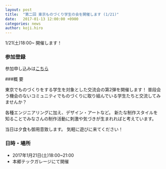 ```yaml
---
layout: post
title:  "第二回 東京ものづくり学生の会を開催します (1/21)"
date:   2017-01-13 12:00:00 +0900
categories: news
author: koji.hiro
---
```


1/21(土)18:00~ 開催します！

### 参加登録

参加申し込みは[こちら](https://www.eventbrite.com/e/2-tickets-31117369891)

###概 要

東京でものづくりをする学生を対象とした交流会の第2弾を開催します！
普段会う機会のないコミュニティでものづくりに取り組んでいる学生たちと交流してみませんか？

各種エンジニアリングに加え、デザイン・アートなど。
新たな制作スタイルを知ることでみなさんの制作活動に刺激や気づきが生まれればと考えています。

当日は夕食も御用意致します。
気軽に遊びに来てください！

### 日時・場所

* 2017年1月21日(土)18:00~21:00
* 本郷テックガレージにて開催

